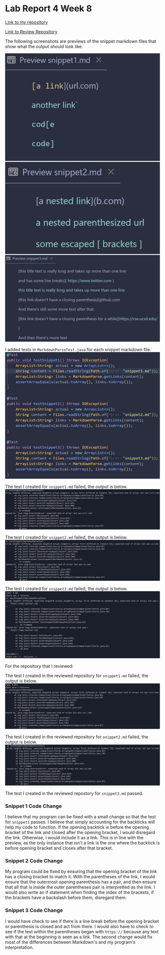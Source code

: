 # Lab Report 4 Week 8

[Link to my repository](https://github.com/Sking56/markdown-parser)

[Link to Review Repository](https://github.com/mdsflyboy/markdown-parser)

The following screenshots are previews of the snippet markdown files that show what the output *should* look like. 

![Image](images/snippet1ShouldSS.jpg )
![Image](images/snippet2ShouldSS.jpg )
![Image](images/snippet3ShouldSS.jpg )

I added tests in `MarkdownParseTest.java` for each snippet markdown file.
![Image](images/snippetTestsInIDESS.jpg)

The test I created for `snippet1.md` failed, the output is below.
![Image](images/snippet1TestFailureOutputSS.jpg)

The test I created for `snippet2.md` failed, the output is below.
![Image](images/snippet2TestFailureOutputSS.jpg)


The test I created for `snippet3.md` failed, the output is below.
![Image](images/snippet3TestFailureOutputSS.jpg)

For the repository that I reviewed:


The test I created in the reviewed repository for `snippet1.md` failed, the output is below.
![Image](images/snippet1ReviewTestFailureOutputSS.jpg)

The test I created in the reviewed repository for `snippet2.md` failed, the output is below.
![Image](images/snippet2ReviewTestFailureOutputSS.jpg)

The test I created in the reviewed repostory for `snippet3.md` passed.

### Snippet 1 Code Change

I believe that my program can be fixed with a small change so that the test for `snippet1` passes. I believe that simply accounting for the backticks will help my code to function. If the opening backtick is before the opening bracket of the link and closed after the opening bracket, I would disregard the link. Otherwise, I would include it as a link. This is in line with the preview, as the only instance that isn't a link is the one where the backtick is before opening bracket and closes after that bracket.


### Snippet 2 Code Change

My program could be fixed by ensuring that the opening bracket of the link has a closing bracket to match it. With the parentheses of the link, I would ensure that the outermost opening parenthesis has a pair, and then ensure that all that is inside the outer parentheses pair is interpretted as the link. I would also write an if statement when finding the index of the brackets, if the brackets have a backslash before them, disregard them.



### Snippet 3 Code Change

I would have check to see if there is a line break before the opening bracket or parenthesis is closed and act from there. I would also have to check to see if the text within the parentheses began with `https://` because any text with that at the beginning is seen as a link. The second change would fix most of the differences between Markdown's and my program's interpretation. 